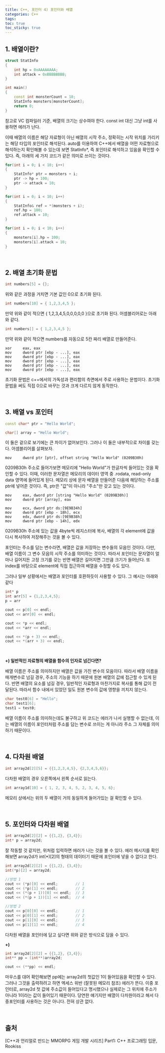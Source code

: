 ```yaml
---
title: C++, 포인터 4) 포인터와 배열
categories: C++
tags: 
toc: true
toc_sticky: true
---
```

## **1. 배열이란?**

```c++
struct StatInfo
{
    int hp = 0xAAAAAAAA;
    int attack = 0xBBBBBBBB;
}

int main()
{
    const int monsterCount = 10;
    StatInfo monsters[monsterCount];
    return 0;
}
```

참고로 VC 컴파일러 기준, 배열의 크기는 상수여야 한다. const int 대신 그냥 int를 사용하면 에러가 난다. 

이때 배열의 이름은 해당 자료형이 아닌 배열의 시작 주소, 정확히는 시작 위치를 가리키는 해당 타입의 포인터로 해석된다. auto를 이용하여 C++에서 배열을 어떤 자료형으로 해석하는지 확인해볼 수 있는데 보면 StatInfo*, 즉 포인터로 해석하고 있음을 확인할 수 있다. 즉, 아래의 세 가지 코드가 같은 의미로 쓰이는 것이다. 

```c++
for(int i = 0; i < 10; i++)
{
    StatInfo* ptr = monsters + i;
    ptr -> hp = 100;
    ptr -> attack = 10;
}
```
```c++
for(int i = 0; i < 10; i++)
{
    StatInfo& ref = *(monsters + i);
    ref.hp = 100;
    ref.attack = 10;
}
```
```c++
for(int i = 0; i < 10; i++)
{
    monsters[i].hp = 100;
    monsters[i].attack = 10;
}
```
<br/>

## **2. 배열 초기화 문법**

```c++
int numbers[5] = {};
```
위와 같은 과정을 거치면 기본 값인 0으로 초기화 된다. 

```c++
int numbers[10] = { 1,2,3,4,5 };
```

만약 위와 같이 적으면 { 1,2,3,4,5,0,0,0,0,0 }으로 초기화 된다. 
어셈블리어로는 아래와 같다. 

```c++
int numbers[] = { 1,2,3,4,5 };
```

만약 위와 같이 적으면 numbers를 자동으로 5칸 짜리 배열로 만들어준다. 

```
xor     eax, eax
mov     dword ptr [ebp - ...], eax
mov     dword ptr [ebp - ...], eax
mov     dword ptr [ebp - ...], eax
mov     dword ptr [ebp - ...], eax
mov     dword ptr [ebp - ...], eax
```

초기화 문법은 c++에서의 가독성과 편리함의 측면에서 주로 사용하는 문법이다. 초기화 문법을 써도 직접 0으로 바꾸는 것과 크게 다르지 않게 동작한다.

<br/>

## **3. 배열 vs 포인터**

```c++
const char* ptr = "Hello World";
```
```c++
char[] array = "Hello World";
```

이 둘은 겉으로 보기에는 큰 차이가 없어보인다. 그러나 이 둘은 내부적으로 차이를 갖는다. 어셈블리어를 살펴보자. 

```
mov     dword ptr [ptr], offset string "Hello World" (0209B30h)
```
0209B30h 주소로 들어가보면 메모리에 "Hello World"가 한글자씩 들어있는 것을 확인할 수 있다. 이때, 이러한 문자열은 메모리의 데이터 영역 중 .rodata, read-only data 영역에 들어있게 된다. 메모리 상에 문자 배열을 만들어준 다음에 해당하는 주소를 ptr에 넣어준 것이다. 즉, ptr은 "값"이 아니라 "주소"만 갖고 있는 것이다. 

```
mov     eax, dword ptr [string "Hello World" (0209B30h)]
mov     dword ptr [array], eax

mov     ecx, dword ptr ds:[9E9B34h]
mov     dword ptr [ebp - 18h], ecx
mov     edx, dword ptr ds:[9E9B38h]
mov     dword ptr [ebp - 14h], edx

```

0209B30h 주소에 있는 값을 4byte씩 레지스터에 복사, 배열의 각 element에 값을 다시 복사하여 저장해주는 것을 볼 수 있다.

포인터는 주소를 담는 변수라면, 배열은 값을 저장하는 변수들의 모음인 것이다. 다만, 배열 이름이 그 변수 모음의 시작 주소를 의미하는 것이다. 따라서 포인터는 문자열이 얼마나 길어지든 고정 크기를 갖는 반면 배열은 길어지면 그만큼 크기가 들어난다. 또 index를 바탕으로 element에 직접 접근하여 배열을 수정할 수도 있다. 

그러나 일부 상황에서는 배열과 포인터를 호환하듯이 사용할 수 있다. 그 예시는 아래와 같다

```c++
int* p
int arr[5] = {1,2,3,4,5};
p = arr

cout << p[0] << endl;
cout << arr[0] << endl;

cout << *p << endl;
cout << *arr << endl;

cout << *(p + 3) << endl;
cout << *(arr + 3) << endl;
``` 

<br/>

**+) 일반적인 자료형의 배열을 함수의 인자로 넘긴다면?**
 
배열 이름은 주소를 의미하지만 배열은 값을 가진 변수의 모음이다. 따라서 배열 이름을 매개변수로 넘길 경우, 주소의 기능을 하기 때문에 원본 배열의 값에 접근할 수 있게 된다. 반면 배열의 요소를 넘길 경우, 일반적인 자료형과 마찬가지로 복사를 통해 값이 전달된다. 따라서 함수 내에서 있었던 일도 원본 변수의 값에 영향을 끼치지 않는다.

```c++
char test0[6] = "Hello";
char test1[6];
test1 = test0;
```
배열 이름이 주소를 의미하는데도 불구하고 위 코드는 에러가 나서 실행할 수 없는데, 이는 배열의 이름이 포인터처럼 주소를 담는 변수로 쓰이는 게 아니라 주소 그 자체를 의미하기 때문이다. 

<br/>

## **4. 다차원 배열**

```c++
int array2d[2][5] = {{1,2,3,4,5}, {2,3,4,5,6}};
```
다차원 배열의 경우 오른쪽에서 왼쪽 순서로 읽는다. 

```c++
int array1d[10] = { 1, 2, 3, 4, 5, 2, 3, 4, 5, 6};
```
메모리 상에서는 위의 두 배열이 거의 동일하게 들어가있는 걸 확인할 수 있다. 

<br/>

## **5. 포인터와 다차원 배열**

```c++
int array2d[2][2] = {{1,2}, {3,4}};
int* p = array2d;
```

잘 작동할 것 같지만, 위처럼 입력하면 에러가 나는 것을 볼 수 있다. 에러 메시지를 확인해보면 array2d가 int(*)[2]의 형태의 데이터기 때문에 포인터에 넣을 수 없다고 한다. 

```c++
int array2d[2][2] = {{1,2}, {3,4}};
int(*p)[2] = array2d;

//방법 1
cout << (*p)[0] << endl;        // 1
cout << (*p)[1] << endl;        // 2
cout << (*(p + 1))[0] << endl;  // 3
cout << (*(p + 1))[1] << endl;  // 4

//방법 2
cout << p[0][0] << endl;        // 1
cout << p[0][1] << endl;        // 2
cout << p[1][0] << endl;        // 3
cout << p[1][1] << endl;        // 4
```

다차원 배열을 포인터에 담고 싶다면 위와 같은 방식으로 담을 수 있다. 

**+)**

```c++
int array2d[2][2] = {{1,2}, {3,4}};
int** pp = (int**)array2d;

cout << (**pp) << endl;
```

마우스를 대어 확인해보면 pp에는 array2d의 첫값인 1이 들어있음을 확인할 수 있다. 그러나 그것을 출력하려고 하면 엑세스 위반 (잘못된 메모리 참조) 에러가 뜬다. 이중 포인터로, array2d 첫 값에 주소값이 들어있다고 명시했으나 실제로는 그 위치에 주소가 아니라 1이라는 값이 들어있기 때문이다. 당연한 얘기지만 배열이 다차원이라고 해서 다중포인터를 사용하는 것은 아니다. 전혀 상관 없다. 

<br/>

## **출처**

[C++과 언리얼로 만드는 MMORPG 게임 개발 시리즈] Part1: C++ 프로그래밍 입문, Rookiss
